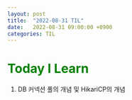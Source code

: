```yaml
---
layout: post
title:  "2022-08-31 TIL"
date:   2022-08-31 09:00:00 +0900
categories: TIL
---
```



<span style="color:green">Today I Learn </span>
============================================

1. DB 커넥션 풀의 개념 및 HikariCP의 개념